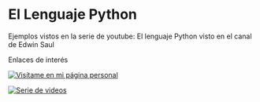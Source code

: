 # El Lenguaje Python

Ejemplos vistos en la serie de youtube: El lenguaje Python
visto en el canal de Edwin Saul

Enlaces de interés

[![Visítame en mi página personal](https://img.shields.io/badge/-Visítame_en_mi_pagina_personal-black)](https://edwinsaul.com)

[![Serie de videos](https://img.shields.io/badge/-serie_de_videos-red)](https://youtube.com/playlist?list=PLylz_JxyuepvFZy1YuDgKRMvErapqgkWK&si=2PzFu-MMQSlvuHtx)

